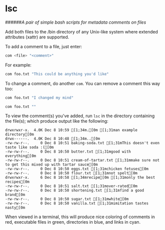 # lsc
######*A pair of simple bash scripts for metadata comments on files*

Add both files to the /bin directory of any Unix-like system where extended attributes (xattr) are supported.

To add a comment to a file, just enter: 
```bash
com <file> "<comment>"
```

For example: 
```bash
com foo.txt "This could be anything you'd like"
```

To change a comment, do another `com`. You can remove a comment this way too:
```bash
com foo.txt "I changed my mind"
```

```bash
com foo.txt ""
```

To view the comment(s) you've added, run `lsc` in the directory containing the file(s); which produce output like the following:

    drwxrwxr-x.  4.0K Dec 8 10:59 [1;34m.[0m [1;31man example directory[0m
    drwx------.  4.0K Dec 8 10:48 [1;34m..[0m
    -rw-rw-r--.     0 Dec 8 10:51 baking-soda.txt [1;31mThis doesn't even taste like soda :([0m
    -rw-rw-r--.     0 Dec 8 10:50 butter.txt [1;31mgood with everything[0m
    -rw-rw-r--.     0 Dec 8 10:51 cream-of-tartar.txt [1;31mmake sure not to get this mixed up with tartar sauce[0m
    -rw-rw-r--.     0 Dec 8 10:50 eggs.txt [1;31mchicken fetuses[0m
    -rw-rw-r--.     0 Dec 8 10:50 flour.txt [1;31mnot spelt[0m
    drwxrwxr-x.     6 Dec 8 10:58 [1;34mrecipe[0m [1;31monly the best recipes[0m
    -rw-rw-r--.     0 Dec 8 10:51 salt.txt [1;31mover-rated[0m
    -rw-rw-r--.     0 Dec 8 10:50 shortening.txt [1;31mfind a good brand[0m
    -rw-rw-r--.     0 Dec 8 10:50 sugar.txt [1;31mwhite[0m
    -rw-rw-r--.     0 Dec 8 10:50 vanilla.txt [1;31mimitation tastes nasty[0m
    
When viewed in a terminal, this will produce nice coloring of comments in red, executable files in green, directories in blue, and links in cyan.
